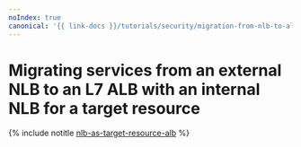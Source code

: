 ```yaml
---
noIndex: true
canonical: '{{ link-docs }}/tutorials/security/migration-from-nlb-to-alb/nlb-as-target-resource-alb'
---
```


# Migrating services from an external NLB to an L7 ALB with an internal NLB for a target resource

{% include notitle [nlb-as-target-resource-alb](../../../_tutorials/security/nlb-as-target-resource-alb.md) %}
